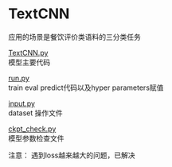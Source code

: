 # TextCNN
应用的场景是餐饮评价类语料的三分类任务  

[TextCNN.py](https://github.com/adowu/ado-tensorflow-models/blob/master/01_TextCNN/TextCNN.py)  
模型主要代码

[run.py](https://github.com/adowu/ado-tensorflow-models/blob/master/01_TextCNN/run.py)  
train eval predict代码以及hyper parameters赋值


[input.py](https://github.com/adowu/ado-tensorflow-models/blob/master/01_TextCNN/input.py)  
dataset 操作文件

[ckpt_check.py](https://github.com/adowu/ado-tensorflow-models/blob/master/01_TextCNN/ckpt_check.py)  
模型参数检查文件

注意： 遇到loss越来越大的问题，已解决